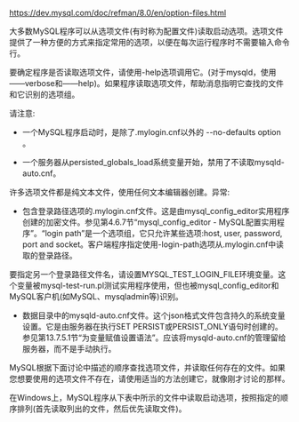 https://dev.mysql.com/doc/refman/8.0/en/option-files.html

大多数MySQL程序可以从选项文件(有时称为配置文件)读取启动选项。选项文件提供了一种方便的方式来指定常用的选项，以便在每次运行程序时不需要输入命令行。

要确定程序是否读取选项文件，请使用-help选项调用它。(对于mysqld，使用——verbose和——help)。如果程序读取选项文件，帮助消息指明它查找的文件和它识别的选项组。

请注意:
+ 一个MySQL程序启动时，是除了.mylogin.cnf以外的 --no-defaults option 。

+ 一个服务器从persisted_globals_load系统变量开始，禁用了不读取mysqld-auto.cnf。

许多选项文件都是纯文本文件，使用任何文本编辑器创建。异常:

- 包含登录路径选项的.mylogin.cnf文件。这是由mysql_config_editor实用程序创建的加密文件。参见第4.6.7节“mysql_config_editor - MySQL配置实用程序”。“login path”是一个选项组，它只允许某些选项:host, user, password, port and socket。客户端程序指定使用-login-path选项从.mylogin.cnf中读取的登录路径。

要指定另一个登录路径文件名，请设置MYSQL_TEST_LOGIN_FILE环境变量。这个变量被mysql-test-run.pl测试实用程序使用，但也被mysql_config_editor和MySQL客户机(如MySQL、mysqladmin等)识别。

- 数据目录中的mysqld-auto.cnf文件。这个json格式文件包含持久的系统变量设置。它是由服务器在执行SET PERSIST或PERSIST_ONLY语句时创建的。参见第13.7.5.1节“为变量赋值设置语法”。应该将mysqld-auto.cnf的管理留给服务器，而不是手动执行。

MySQL根据下面讨论中描述的顺序查找选项文件，并读取任何存在的文件。如果您想要使用的选项文件不存在，请使用适当的方法创建它，就像刚才讨论的那样。

在Windows上，MySQL程序从下表中所示的文件中读取启动选项，按照指定的顺序排列(首先读取列出的文件，然后优先读取文件)。